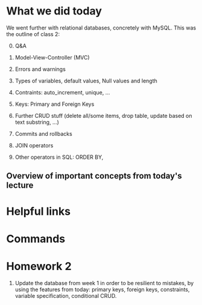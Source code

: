 # What we did today 

We went further with relational databases, concretely with MySQL. This was the outline of class 2:

0. Q&A

1. Model-View-Controller (MVC)

2. Errors and warnings

3. Types of variables, default values, Null values and length

4. Contraints: auto_increment, unique, ... 

5. Keys: Primary and Foreign Keys

6. Further CRUD stuff (delete all/some items, drop table, update based on text substring, …)

7. Commits and rollbacks

8. JOIN operators

9. Other operators in SQL: ORDER BY, 

## Overview of important concepts from today's lecture

# Helpful links 

# Commands

# Homework 2

1. Update the database from week 1 in order to be resilient to mistakes, by using the features from today: primary keys, foreign keys, constraints, variable specification, conditional CRUD.

